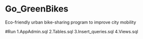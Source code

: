 # Go_GreenBikes
Eco-friendly urban bike-sharing program to improve city mobility

#Run 
1.AppAdmin.sql
2.Tables.sql
3.Insert_queries.sql
4.Views.sql

